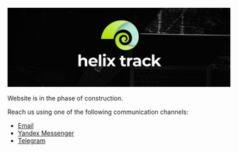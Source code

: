 ![JIRA alternative for the free world!](assets/Wide_Black.png)

Website is in the phase of construction.

Reach us using one of the following communication channels: 

- [Email](mailto:svyaz.s.ulitkami@helixtrack.ru)
- [Yandex Messenger](https://yandex.ru/chat/#/join/8813765f-4288-49e9-8c65-1e088f988587)
- [Telegram](https://t.me/helixtrack)


